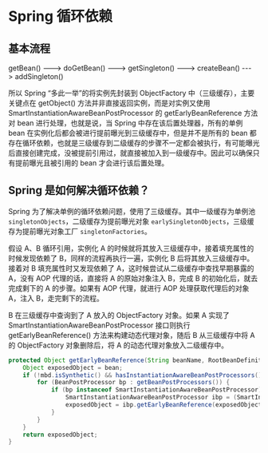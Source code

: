 # Spring 循环依赖

## 基本流程

getBean() ---> doGetBean() ---> getSingleton() ---> createBean() ---> addSingleton()

所以 Spring “多此一举”的将实例先封装到 ObjectFactory 中（三级缓存），主要关键点在 getObject() 方法并非直接返回实例，而是对实例又使用 SmartInstantiationAwareBeanPostProcessor 的 getEarlyBeanReference 方法对 bean 进行处理，也就是说，当 Spring 中存在该后置处理器，所有的单例 bean 在实例化后都会被进行提前曝光到三级缓存中，但是并不是所有的 bean 都存在循环依赖，也就是三级缓存到二级缓存的步骤不一定都会被执行，有可能曝光后直接创建完成，没被提前引用过，就直接被加入到一级缓存中。因此可以确保只有提前曝光且被引用的 bean 才会进行该后置处理。

## Spring 是如何解决循环依赖？

Spring 为了解决单例的循环依赖问题，使用了三级缓存。其中一级缓存为单例池 `singletonObjects`，二级缓存为提前曝光对象 `earlySingletonObjects`，三级缓存为提前曝光对象工厂 `singletonFactories`。

假设 A、B 循环引用，实例化 A 的时候就将其放入三级缓存中，接着填充属性的时候发现依赖了 B，同样的流程再执行一遍，实例化 B 后将其放入三级缓存中。接着对 B 填充属性时又发现依赖了 A，这时候尝试从二级缓存中查找早期暴露的 A，没有 AOP 代理的话，直接将 A 的原始对象注入 B，完成 B 的初始化后，就去完成剩下的 A 的步骤。如果有 AOP 代理，就进行 AOP 处理获取代理后的对象 A，注入 B，走完剩下的流程。

B 在三级缓存中查询到了 A 放入的 ObjectFactory 对象。如果 A 实现了 SmartInstantiationAwareBeanPostProcessor 接口则执行 getEarlyBeanReference() 方法来构建动态代理对象，随后 B 从三级缓存中将 A 的 ObjectFactory 对象删除后，将 A 的动态代理对象放入二级缓存中。

```java
protected Object getEarlyBeanReference(String beanName, RootBeanDefinition mbd, Object bean) {
    Object exposedObject = bean;
    if (!mbd.isSynthetic() && hasInstantiationAwareBeanPostProcessors()) {
        for (BeanPostProcessor bp : getBeanPostProcessors()) {
            if (bp instanceof SmartInstantiationAwareBeanPostProcessor) {
                SmartInstantiationAwareBeanPostProcessor ibp = (SmartInstantiationAwareBeanPostProcessor) bp;
                exposedObject = ibp.getEarlyBeanReference(exposedObject, beanName);
            }
        }
    }
    return exposedObject;
}
```
